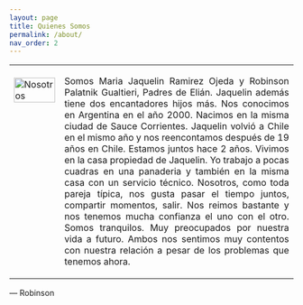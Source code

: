```yaml
---
layout: page
title: Quienes Somos
permalink: /about/
nav_order: 2
---
```


<table class="notable">
<td style="vertical-align:top">
<br>
 <img src="/elianbebe/assets/images/20200606_194653.jpg" alt="Nosotros" width="100%"/>
</td>
<td style="vertical-align:top">
<p style="text-align:justify;vertical-align:top">
Somos Maria Jaquelin Ramirez Ojeda y Robinson Palatnik Gualtieri, Padres de Elián. Jaquelin además tiene dos encantadores hijos más. Nos conocimos en Argentina en el año 2000. Nacimos en la misma ciudad de Sauce Corrientes. Jaquelin volvió a Chile en el mismo año y nos reencontamos después de 19 años en Chile. Estamos juntos hace 2 años. Vivimos en la casa propiedad de Jaquelin. Yo trabajo a pocas cuadras en una panaderia y también en la misma casa con un servicio técnico. Nosotros, como toda pareja típica, nos gusta pasar el tiempo juntos, compartir momentos, salir. Nos reimos bastante y nos tenemos mucha confianza el uno con el otro. Somos tranquilos. Muy preocupados por nuestra vida a futuro. Ambos nos sentimos muy contentos con nuestra relación a pesar de los problemas que tenemos ahora.
</p>
</td>
</table>
 — Robinson


